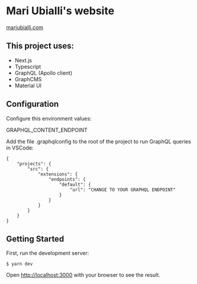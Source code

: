# Mari Ubialli's website 

[mariubialli.com](https://mariubialli.com)

## This project uses:

- Next.js
- Typescript
- GraphQL (Apollo client)
- GraphCMS
- Material UI

## Configuration

Configure this environment values:

GRAPHQL_CONTENT_ENDPOINT

Add the file .graphqlconfig to the root of the project to run GraphQL queries in VSCode:

```
{
    "projects": {
        "src": {
            "extensions": {
                "endpoints": {
                    "default": {
                        "url": "CHANGE TO YOUR GRAPHQL ENDPOINT"
                    }
                }
            }
        }
    }
}
```


## Getting Started

First, run the development server:

```
$ yarn dev
```

Open [http://localhost:3000](http://localhost:3000) with your browser to see the result.

